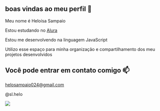 ## boas vindas ao meu perfil 💜

Meu nome é Heloísa Sampaio

Estou estudando no [Alura](https://www.alura.com)


Estou me desenvolvendo na linguagem JavaScript


Utilizo esse espaço para minha organização e compartilhamento dos meu projetos desenvolvidos

## Você pode entrar em contato comigo 📫

helosampaio024@gmail.com

@sl.helo

![](https://media.tenor.com/z3HX03QXMqgAAAAM/leslie-jordan-leslie.gif)

